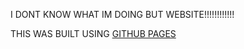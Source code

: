 I DONT KNOW WHAT IM DOING BUT WEBSITE!!!!!!!!!!!!

THIS WAS BUILT USING [GITHUB PAGES](https://aalcar.github.io/)
